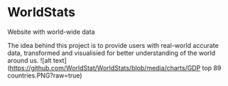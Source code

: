 # WorldStats
Website with world-wide data

The idea behind this project is to provide users with real-world accurate data, transformed and visualisied for better understanding of the world around us.
![alt text](https://github.com/WorldStat/WorldStats/blob/media/charts/GDP top 89 countries.PNG?raw=true)
